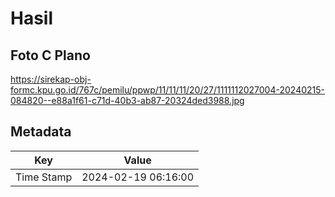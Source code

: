 # Hasil

## Foto C Plano

https://sirekap-obj-formc.kpu.go.id/767c/pemilu/ppwp/11/11/11/20/27/1111112027004-20240215-084820--e88a1f61-c71d-40b3-ab87-20324ded3988.jpg


## Metadata

| Key        | Value               |
| ---------- | ------------------- |
| Time Stamp | 2024-02-19 06:16:00 |




